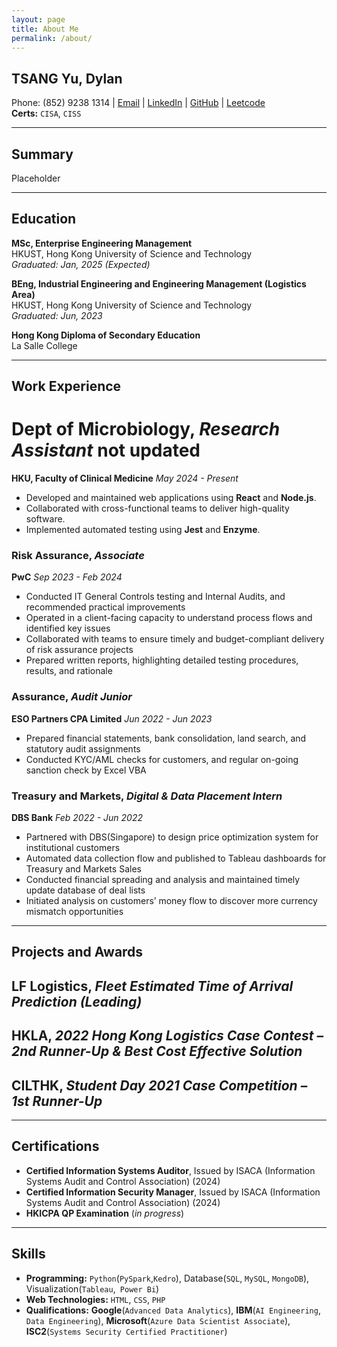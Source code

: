 ```yaml
---
layout: page
title: About Me
permalink: /about/
---
```


## TSANG Yu, Dylan  
Phone: (852) 9238 1314 | [Email](mailto:tsangyu110@gmail.com) | [LinkedIn](https://www.linkedin.com/in/tsangyu) | [GitHub](https://github.com/yutsang) | [Leetcode](https://leetcode.com/u/yutsang/)  
**Certs:** `CISA`, `CISS`

---

## Summary

Placeholder

---

## Education

**MSc, Enterprise Engineering Management**  
HKUST, Hong Kong University of Science and Technology  
*Graduated: Jan, 2025 (Expected)*

**BEng, Industrial Engineering and Engineering Management (Logistics Area)**  
HKUST, Hong Kong University of Science and Technology  
*Graduated: Jun, 2023*

**Hong Kong Diploma of Secondary Education**  
La Salle College

---

## Work Experience

# Dept of Microbiology, *Research Assistant* **not updated**
**HKU, Faculty of Clinical Medicine**
*May 2024 - Present*

- Developed and maintained web applications using **React** and **Node.js**.
- Collaborated with cross-functional teams to deliver high-quality software.
- Implemented automated testing using **Jest** and **Enzyme**.

### Risk Assurance, *Associate*
**PwC**
*Sep 2023 - Feb 2024*

- Conducted IT General Controls testing and Internal Audits, and recommended practical improvements
- Operated in a client-facing capacity to understand process flows and identified key issues
- Collaborated with teams to ensure timely and budget-compliant delivery of risk assurance projects
- Prepared written reports, highlighting detailed testing procedures, results, and rationale

### Assurance, *Audit Junior*
**ESO Partners CPA Limited**
*Jun 2022 - Jun 2023*

- Prepared financial statements, bank consolidation, land search, and statutory audit assignments
- Conducted KYC/AML checks for customers, and regular on-going sanction check by Excel VBA

### Treasury and Markets, *Digital & Data Placement Intern*
**DBS Bank**
*Feb 2022 - Jun 2022*

- Partnered with DBS(Singapore) to design price optimization system for institutional customers
- Automated data collection flow and published to Tableau dashboards for Treasury and Markets Sales
- Conducted financial spreading and analysis and maintained timely update database of deal lists
- Initiated analysis on customers’ money flow to discover more currency mismatch opportunities

---

## Projects and Awards  
## LF Logistics, *Fleet Estimated Time of Arrival Prediction (Leading)*  
## HKLA, *2022 Hong Kong Logistics Case Contest – 2nd Runner-Up & Best Cost Effective Solution*
## CILTHK, *Student Day 2021 Case Competition – 1st Runner-Up*


---

## Certifications

- **Certified Information Systems Auditor**, Issued by ISACA (Information Systems Audit and Control Association) (2024)
- **Certified Information Security Manager**, Issued by ISACA (Information Systems Audit and Control Association) (2024)
- **HKICPA QP Examination** (*in progress*)

---

## Skills

- **Programming:** `Python`(`PySpark`,`Kedro`), Database(`SQL`, `MySQL`, `MongoDB`), Visualization(`Tableau`,` Power Bi`)
- **Web Technologies:** `HTML`, `CSS`, `PHP`
- **Qualifications:** **Google**(`Advanced Data Analytics`), **IBM**(`AI Engineering`, `Data Engineering`), **Microsoft**(`Azure Data Scientist Associate`), **ISC2**(`Systems Security Certified Practitioner`)